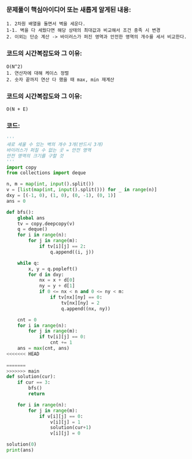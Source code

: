 ### 문제풀이 핵심아이디어 또는 새롭게 알게된 내용: 
    1. 2차원 배열을 돌면서 벽을 세운다.
    1-1. 벽을 다 세웠다면 해당 상태의 최대값과 비교해서 조건 충족 시 변경
    2. 이외는 단순 계산 -> 바이러스가 퍼진 영역과 안전한 영역의 개수를 세서 비교한다.
    
### 코드의 시간복잡도와 그 이유:
    O(N^2)
    1. 연산자에 대해 케이스 정렬
    2. 숫자 끝까지 연산 다 했을 때 max, min 재계산
    
### 코드의 시간복잡도와 그 이유:
    O(N + E)


### 코드:
```python
'''
새로 세울 수 있는 벽의 개수 3개(반드시 3개)
바이러스가 퍼질 수 없는 곳 = 안전 영역
안전 영역의 크기를 구할 것
'''
import copy
from collections import deque

n, m = map(int, input().split())
v = [list(map(int, input().split())) for _ in range(n)]
dxy = [(-1, 0), (1, 0), (0, -1), (0, 1)]
ans = 0

def bfs():
    global ans
    tv = copy.deepcopy(v)
    q = deque()
    for i in range(n):
        for j in range(m):
            if tv[i][j] == 2:
                q.append((i, j))

    while q:
        x, y = q.popleft()
        for d in dxy:
            nx = x + d[0]
            ny = y + d[1]
            if 0 <= nx < n and 0 <= ny < m:
                if tv[nx][ny] == 0:
                    tv[nx][ny] = 2
                    q.append((nx, ny))

    cnt = 0
    for i in range(n):
        for j in range(m):
            if tv[i][j] == 0:
                cnt += 1
    ans = max(cnt, ans)
<<<<<<< HEAD
    
=======
>>>>>>> main
def solution(cur):
    if cur == 3:
        bfs()
        return

    for i in range(n):
        for j in range(m):
            if v[i][j] == 0:
                v[i][j] = 1
                solution(cur+1)
                v[i][j] = 0

solution(0)
print(ans)

```
